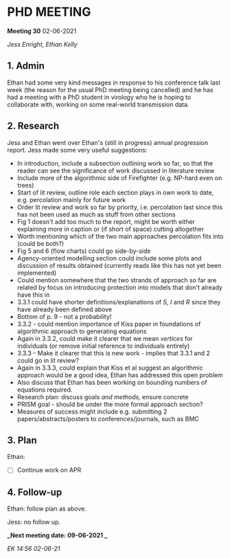 # PHD MEETING

__Meeting 30__
02-06-2021


_Jess Enright,_
_Ethan Kelly_


## 1. Admin

Ethan had some very kind messages in response to his conference talk last week (the reason for the usual PhD meeting being cancelled) and he has had a meeting with a PhD student in virology who he is hoping to collaborate with, working on some real-world transmission data.


## 2. Research

Jess and Ethan went over Ethan's (still in progress) annual progression report. Jess made some very useful suggestions:
- In introduction, include a subsection outlining work so far, so that the reader can see the significance of work discussed in literature review
- Include more of the algorithmic side of Firefighter (e.g. NP-hard even on trees)
- Start of lit review, outline role each section plays in own work to date, e.g. percolation mainly for future work
- Order lit review and work so far by priority, i.e. percolation last since this has not been used as much as stuff from other sections
- Fig 1 doesn't add too much to the report, might be worth either explaining more in caption or (if short of space) cutting altogether
- Worth mentioning which of the two main approaches percolation fits into (could be both?)
- Fig 5 and 6 (flow charts) could go side-by-side
- Agency-oriented modelling section could include some plots and discussion of results obtained (currently reads like this has not yet been implemented)
- Could mention somewhere that the two strands of approach so far are related by focus on introducing protection into models that don't already have this in
- 3.3.1 could have shorter definitions/explanations of $S$, $I$ and $R$ since they have already been defined above
- Bottom of p. 9 - not a probability!
- 3.3.2 - could mention importance of Kiss paper in foundations of algorithmic approach to generating equations
- Again in 3.3.2, could make it clearer that we mean _vertices_ for individuals (or remove initial reference to individuals entirely)
- 3.3.3 - Make it clearer that this is new work  - implies that 3.3.1 and 2 could go in lit review?
- Again in 3.3.3, could explain that Kiss et al suggest an algorithmic approach would be a good idea, Ethan has addressed this open problem
- Also discuss that Ethan has been working on bounding numbers of equations required.
- Research plan: discuss goals _and methods,_ ensure concrete
- PRISM goal - should be under the more formal approach section?
- Measures of success might include e.g. submitting 2 papers/abstracts/posters to conferences/journals, such as BMC


## 3. Plan

Ethan:
- [ ] Continue work on APR
 

## 4. Follow-up

Ethan: follow plan as above.

Jess: no follow up.


**_Next meeting date: 09-06-2021 _**



_EK 14:56 02-06-21_
